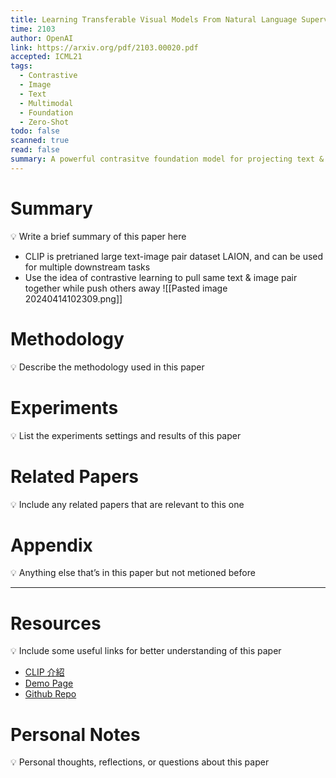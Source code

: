 ```yaml
---
title: Learning Transferable Visual Models From Natural Language Supervision
time: 2103
author: OpenAI
link: https://arxiv.org/pdf/2103.00020.pdf
accepted: ICML21
tags:
  - Contrastive
  - Image
  - Text
  - Multimodal
  - Foundation
  - Zero-Shot
todo: false
scanned: true
read: false
summary: A powerful contrasitve foundation model for projecting text & image into a same latent space.
---
```

# Summary
💡 Write a brief summary of this paper here
- CLIP is pretrianed large text-image pair dataset LAION, and can be used for multiple downstream tasks
- Use the idea of contrastive learning to pull same text & image pair together while push others away
![[Pasted image 20240414102309.png]]
# Methodology
💡 Describe the methodology used in this paper

# Experiments
💡 List the experiments settings and results of this paper

# Related Papers
💡 Include any related papers that are relevant to this one

# Appendix
💡 Anything else that’s in this paper but not metioned before

---
# Resources
💡 Include some useful links for better understanding of this paper
- [CLIP 介紹](https://blog.infuseai.io/openai-%E7%9A%84-multimodal-%E7%A5%9E%E7%B6%93%E7%B6%B2%E8%B7%AF-%E4%B8%8B-clip-connecting-text-and-images-2e9962905504)
- [Demo Page](https://openai.com/research/clip)
- [Github Repo](https://github.com/openai/CLIP)
# Personal Notes
💡 Personal thoughts, reflections, or questions about this paper